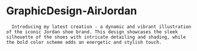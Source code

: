 # GraphicDesign-AirJordan
      Introducing my latest creation - a dynamic and vibrant illustration of the iconic Jordan shoe brand. This design showcases the sleek silhouette of the shoes with intricate detailing and shading, while the bold color scheme adds an energetic and stylish touch.
